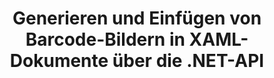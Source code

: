 ---
############################# Static ############################
layout: "auto-gen-gist"
draft: false
path: "de/assembly/net/barcode/xaml/"
otherformats: PDF HTML XPS TIFF MHTML TXT EPUB SVG PS PCL XML OXPS MD EML EMLX MSG 

############################# Head ############################
head_title: "Erstellen und fügen Sie Barcode-Bilder in Dokumenten und E-Mails über .NET hinzu"
head_description: "GroupDocs.Assembly .NET API ermöglicht Entwicklern das dynamische Generieren und Einfügen von Barcode-Bildern in Dokumente (PDF DOC, DOCX, RTF, XLSX, CSV, PPTX) und E-Mail-Nachrichten mit Leichtigkeit."

############################# Header ############################
title: "Generieren und Einfügen von Barcode-Bildern in XAML-Dokumente über die .NET-API"
description: "GroupDocs.Assembly .NET bietet vollständige Unterstützung für die dynamische Erstellung, Bearbeitung und Hinzufügung von Barcode-Bildern in XAML-Dokumenten mithilfe der C#- und VB.NET-API."

######################### Download Button #######################
button:
    enable: true

############################# About ############################
about:
    enable: true
    title: "Wie führe ich eine Barcode-Bildgenerierung in Dokumenten durch?"
    content: |
       Diese Seite hilft Benutzern zu verstehen und zu lernen, wie sie Barcode-Bilder dynamisch generieren und in ihre Dokumente und E-Mail-Nachrichten in C#, ASP.NET und anderen .NET-bezogenen Anwendungen einfügen. GroupDocs.Assembly .NET ist eine sehr leistungsfähige API, die Benutzern die Möglichkeit gibt, Berichte in vielen führenden Dateiformaten innerhalb ihrer eigenen .NET-Anwendungen ohne externe Abhängigkeiten zu automatisieren und zu generieren. Es unterstützt einige sehr gängige Dateiformate wie PDF, HTML, Outlook-E-Mail, Microsoft Office Word, Excel-Arbeitsblätter, PowerPoint-Präsentationen und Folien. Es unterstützt vollständig einige gängige lineare und 2D-Barcode-Symbologien. Sie können auch die Barcode-Bildgröße, die Vorder- und Rückseitenfarben, die Schriftart und die Platzierung des Barcode-Textes, die Auflösung des Barcode-Bildes und mehr ganz einfach anpassen. Es unterstützt auch die Erstellung benutzerdefinierter Dokumente aus Vorlagen und erhaltenen Daten aus verschiedenen Quellen wie Datenbanken, XML, JSON, OData, Objekten und mehr. 

############################# content ############################
steps:
    enable: true
    block:
    - title_left: "Barcode-Generierung in XAML-Dokumenten über .NET"
      content_left: |
       GroupDocs.Assembly .NET bietet vollständige Unterstützung für das Hinzufügen und Verwalten von Barcodes in XAML-Dokumenten. Das folgende C# .NET-Codebeispiel zeigt, wie Barcodebilder generiert und in ein XAML-Dokument eingefügt werden. 

      title_right: "So verwenden Sie Barcode-Bilder in XAML"
      content_right: |
        * Erstellen Sie eine Instanz von [DocumentAssembler](https://apireference.groupdocs.com/assembly/net/groupdocs.assembly/documentassembler) 
        * Rufen Sie die Methode [AssembleDocument](https://apireference.groupdocs.com/assembly/net/groupdocs.assembly.documentassembler/assembledocument/methods/1) mit den folgenden Parametern auf
            * Stream, um ein Vorlagendokument zu lesen.
            * Stream, um das resultierende Dokument zu schreiben.
            * Zusätzliche Optionen zum Laden und Speichern von Dokumenten.
            * Informationen zu Datenquellenobjekten.

      gisthash: "8576f622912b355ce69966077033dcac"
      gistfile: "generate_barcodes_in_spreadsheets.cs"

    - title_left: "Legen Sie die Barcode-Bildauflösung in XAML über .NET fest"
      content_left: |
       GroupDocs.Assembly .NET bietet vollständige Unterstützung für das Hinzufügen und Verwalten von Barcodes in XAML-Dokumenten. Sie können die Barcode-Auflösung ganz einfach mit nur wenigen Codezeilen einstellen. Mit dem folgenden Code können Benutzer die horizontale und vertikale Auflösung auf 300 DPI einstellen. 

      title_right: "Verbesserte Barcode-Auflösung in XAML"
      content_right: |
        * Erstellen Sie eine Instanz von [DocumentAssembler](https://apireference.groupdocs.com/assembly/net/groupdocs.assembly/documentassembler) 
        * Rufen Sie die BarcodeSettings.Resolution-Methode auf, um die Auflösung des Barcodebilds auf 300 DPI festzulegen. 

      gisthash: "9d8d743bd67b4bce5a4a7f1250deef26"
      gistfile: "set_barcode_image_resolution.cs"
      

    - title_left: "System Anforderungen"
      content_left: |
        GroupDocs.Assembly .NET-APIs werden auf allen wichtigen Plattformen und Betriebssystemen unterstützt. Eine vollständige Anleitung zu den Systemanforderungen finden Sie unter [Systemanforderungen](https://docs.groupdocs.com/assembly/net/system-requirements/). Bevor Sie den folgenden Code ausführen, stellen Sie bitte sicher, dass die folgenden Voraussetzungen auf Ihrem installiert sind System:
         * Betriebssysteme: Microsoft Windows, Linux, MacOS
         * Entwicklungsumgebung: Visual Studio, Xamarin, MonoDevelop usw
         * Frameworks: .NET Framework, .NET Standard, .NET Core, Mono
         * Holen Sie sich die neueste Version der GroupDocs.Assembly .NET-APIs von [NuGet](https://www.nuget.org/packages/GroupDocs.Assembly/)
        
      title_right: "Warum GroupDocs.Assembly verwenden"
      content_right: |
         * Erlauben Sie Benutzern, benutzerdefinierte Dokumente aus Vorlagen zu erstellen.
         * Zum Erstellen und Automatisieren von Dokumenten ist keine zusätzliche Software erforderlich
         * Fähigkeit, ein Ausgabedokument basierend auf der Datenquelle zu generieren
         * Fügen Sie den Dokumentinhalt dynamisch in den Bericht ein
         * E-Mail-Anhänge dynamisch anhängen und Hyperlinks in Berichte einfügen
         * Automatisches Entfernen leerer Absätze
         * Volle Unterstützung für mehrere Datenformate
         * Unterstützung für dynamische E-Mail-Anhänge

demos:
    enable: true
        

more_formats:
    enable: true


back_to_top:
    enable: true
---